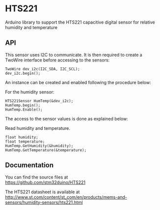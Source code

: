 # HTS221
Arduino library to support the HTS221 capacitive digital sensor for relative humidity and temperature

## API

This sensor uses I2C to communicate. It is then required to create a TwoWire interface before accessing to the sensors:  

    TwoWire dev_i2c(I2C_SDA, I2C_SCL);  
    dev_i2c.begin();

An instance can be created and enabled following the procedure below:  

  For the humidity sensor:  

    HTS221Sensor HumTemp(&dev_i2c);
    HumTemp.begin();
    HumTemp.Enable();  

The access to the sensor values is done as explained below:  

  Read humidity and temperature.  

    float humidity;
    float temperature;
    HumTemp.GetHumidity(&humidity);  
    HumTemp.GetTemperature(&temperature);  

## Documentation

You can find the source files at  
https://github.com/stm32duino/HTS221

The HTS221 datasheet is available at  
http://www.st.com/content/st_com/en/products/mems-and-sensors/humidity-sensors/hts221.html
